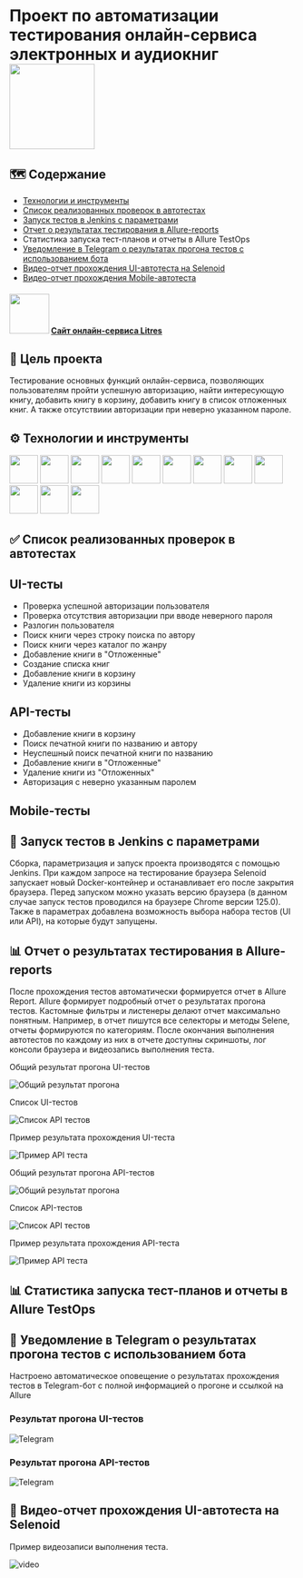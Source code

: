# Проект по автоматизации тестирования онлайн-сервиса электронных и аудиокниг <img src="https://raw.githubusercontent.com/Annette-F/qa_guru_python_diplom_project_litres/refs/heads/main/resources/images/litres.svg" width="150" heigth="150"/>


## :world_map: Содержание

- [Технологии и инструменты](#octocat-технологии-и-инструменты)
- [Список реализованных проверок в автотестах](#white_check_mark-список-реализованных-проверок-в-автотестах)
- [Запуск тестов в Jenkins с параметрами](#rocketl-Запуск-тестов-в-Jenkins-с-параметрами)
- [Отчет о результатах тестирования в Allure-reports](#bookmark_tabs-Отчет-о-результатах-тестрования-в-Allure-reports)
- Статистика запуска тест-планов и отчеты в Allure TestOps
- [Уведомление в Telegram о результатах прогона тестов с использованием бота](#loudspeaker-Уведомление-в-Telegram-о-результатах-проверки-с-использованием-бота)
- [Видео-отчет прохождения UI-автотеста на Selenoid](#movie_camera-Видео-отчет-прохождения-теста-на-Selenoid)
- [Видео-отчет прохождения Mobile-автотеста](#movie_camera-Видео-отчет-прохождения-Mobile-автотеста)


#### <img src="https://raw.githubusercontent.com/Annette-F/qa_guru_python_diplom_project_litres/refs/heads/main/resources/images/litres.svg" width="70" heigth="70"/> [Сайт онлайн-сервиса Litres](https://www.litres.ru/)


## :dart: Цель проекта

Тестирование основных функций онлайн-сервиса, позволяющих пользователям пройти успешную авторизацию, найти интересующую книгу, добавить книгу в корзину, 
добавить книгу в список отложенных книг. А также отсутствиии авторизации при неверно указанном пароле.


## :gear: Технологии и инструменты

<p align="left">
<img src="https://raw.githubusercontent.com/Annette-F/qa_guru_python_diplom_project_litres/refs/heads/main/resources/images/python.svg" width="50" heigth="50"/>
<img src="https://raw.githubusercontent.com/Annette-F/qa_guru_python_diplom_project_litres/refs/heads/main/resources/images/jenkins.svg" width="50" heigth="50"/>
<img src="https://raw.githubusercontent.com/Annette-F/qa_guru_python_diplom_project_litres/refs/heads/main/resources/images/pycharm.svg" width="50" heigth="50"/>
<img src="https://raw.githubusercontent.com/Annette-F/qa_guru_python_diplom_project_litres/refs/heads/main/resources/images/pytest.svg" width="50" heigth="50"/>
<img src="https://raw.githubusercontent.com/Annette-F/qa_guru_python_diplom_project_litres/refs/heads/main/resources/images/github.svg" width="50" heigth="50"/>
<img src="https://github.com/Annette-F/qa_guru_python_diplom_project_litres/blob/main/resources/images/AllureReport%20(1).png" height="50" width="50">
<img src="https://github.com/Annette-F/qa_guru_python_diplom_project_litres/blob/main/resources/images/AllureTestOps.png" height="50" width="50">
<img src="https://github.com/Annette-F/qa_guru_python_diplom_project_litres/blob/main/resources/images/Selenoid%20(1).png" height="50" width="50">
<img src="https://github.com/Annette-F/qa_guru_python_diplom_project_litres/blob/main/resources/images/selene%20(1).png" height="50" width="50">
<img src="https://raw.githubusercontent.com/Annette-F/qa_guru_python_diplom_project_litres/refs/heads/main/resources/images/browserstack.svg" width="50" heigth="50"/>
<img src="https://github.com/Annette-F/qa_guru_python_diplom_project_litres/blob/main/resources/images/appium.png" width="50" heigth="50"/>
<img src="https://raw.githubusercontent.com/Annette-F/qa_guru_python_diplom_project_litres/refs/heads/main/resources/images/Telegram.svg" width="50" heigth="50"/>
</p>


## :white_check_mark: Список реализованных проверок в автотестах 

## UI-тесты

- Проверка успешной авторизации пользователя
- Проверка отсутствия авторизации при вводе неверного пароля
- Разлогин пользователя
- Поиск книги через строку поиска по автору
- Поиск книги через каталог по жанру
- Добавление книги в "Отложенные"
- Создание списка книг
- Добавление книги в корзину
- Удаление книги из корзины

## API-тесты

- Добавление книги в корзину
- Поиск печатной книги по названию и автору
- Неуспешный поиск печатной книги по названию
- Добавление книги в "Отложенные"
- Удаление книги из "Отложенных"
- Авторизация с неверно указанным паролем

## Mobile-тесты



## :rocket: Запуск тестов в Jenkins с параметрами

Сборка, параметризация и запуск проекта производятся с помощью Jenkins. При каждом запросе на тестирование браузера Selenoid запускает новый Docker-контейнер и останавливает его после закрытия браузера. Перед запуском можно указать версию браузера (в данном случае запуск тестов проводился на браузере Chrome версии 125.0). Также в параметрах добавлена возможность выбора набора тестов (UI или API), на которые будут запущены. 


## :bar_chart: Отчет о результатах тестирования в Allure-reports

После прохождения тестов автоматически формируется отчет в Allure Report. Allure формирует подробный отчет о результатах прогона тестов. Кастомные фильтры и листенеры делают отчет максимально понятным. Например, в отчет пишутся все селекторы и методы Selene, отчеты формируются по категориям.
После окончания выполнения автотестов по каждому из них в отчете доступны скриншоты, лог консоли браузера и видеозапись выполнения теста.

Общий результат прогона UI-тестов

<p>
<img title="Общий результат прогона" src="resources/photo/общий прогон UI тестов.png">
</p>

Список UI-тестов

<p>
<img title="Список API тестов" src="resources/photo/список UI тестов.png">
</p>

Пример результата прохождения UI-теста

<p>
<img title="Пример API теста" src="resources/photo/Отчет прохождения UI теста.png">
</p>

Общий результат прогона API-тестов

<p>
<img title="Общий результат прогона" src="resources/photo/общий рез-т прогона API.png">
</p>

Список API-тестов

<p>
<img title="Список API тестов" src="resources/photo/Список API тестов.png">
</p>

Пример результата прохождения API-теста

<p>
<img title="Пример API теста" src="resources/photo/Отчет прохождения API теста.png">
</p>

## :bar_chart: Статистика запуска тест-планов и отчеты в Allure TestOps


## :email: Уведомление в Telegram о результатах прогона тестов с использованием бота

Настроено автоматическое оповещение о результатах прохождения тестов в Telegram-бот с полной информацией о прогоне и ссылкой на Allure

### Результат прогона UI-тестов

<p>
<img title="Telegram" src="resources/photo/Результат прогона UI тестов в Telegram.png">
</p>

### Результат прогона API-тестов 

<p>
<img title="Telegram" src="resources/photo/Результат прогона API тестов в Telegram.png">
</p>

## :movie_camera: Видео-отчет прохождения UI-автотеста на Selenoid

Пример видеозаписи выполнения теста.

<p>
<img title="Video" src="resources/video/video.gif" alt="video">
</p>
